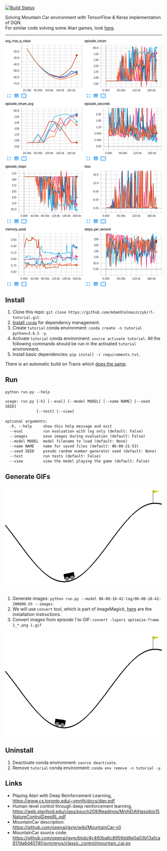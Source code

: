 [![Build Status](https://travis-ci.org/AdamStelmaszczyk/rl-tutorial.svg?branch=master)](https://travis-ci.org/AdamStelmaszczyk/rl-tutorial)

Solving Mountain Car environment with TensorFlow & Keras implementation of DQN.  
For similar code solving some Atari games, look [here](https://github.com/AdamStelmaszczyk/dqn).

---

<img src="https://github.com/AdamStelmaszczyk/rl-tutorial/blob/master/images/tensorboard.png">

## Install

1. Clone this repo: `git clone https://github.com/AdamStelmaszczyk/rl-tutorial.git`.
2. [Install `conda`](https://conda.io/docs/user-guide/install/index.html) for dependency management.
3. Create `tutorial` conda environment: `conda create -n tutorial python=3.6.5 -y`.
4. Activate `tutorial` conda environment: `source activate tutorial`. All the following commands should be run in the activated `tutorial` environment.
5. Install basic dependencies: `pip install -r requirements.txt`.

There is an automatic build on Travis which [does the same](https://github.com/AdamStelmaszczyk/rl-tutorial/blob/master/.travis.yml).

## Run

`python run.py --help`

```
usage: run.py [-h] [--eval] [--model MODEL] [--name NAME] [--seed SEED]
              [--test] [--view]

optional arguments:
  -h, --help     show this help message and exit
  --eval         run evaluation with log only (default: False)
  --images       save images during evaluation (default: False)
  --model MODEL  model filename to load (default: None)
  --name NAME    name for saved files (default: 06-08-21-53)
  --seed SEED    pseudo random number generator seed (default: None)
  --test         run tests (default: False)
  --view         view the model playing the game (default: False)
```

## Generate GIFs

<img src="https://github.com/AdamStelmaszczyk/rl-tutorial/blob/master/images/random.gif">

1. Generate images: `python run.py --model 06-08-18-42-log/06-08-18-42-200000.h5 --images`.
2. We will use `convert` tool, which is part of ImageMagick, [here](https://www.imagemagick.org/script/download.php) are the installation instructions.
3. Convert images from episode 1 to GIF: `convert -layers optimize-frame 1_*.png 1.gif`

<img src="https://github.com/AdamStelmaszczyk/rl-tutorial/blob/master/images/good.gif">

## Uninstall

1. Deactivate conda environment: `source deactivate`.
2. Remove `tutorial` conda environment: `conda env remove -n tutorial -y`.

## Links

- Playing Atari with Deep Reinforcement Learning, https://www.cs.toronto.edu/~vmnih/docs/dqn.pdf
- Human-level control through deep reinforcement learning, https://web.stanford.edu/class/psych209/Readings/MnihEtAlHassibis15NatureControlDeepRL.pdf
- MountainCar description: https://github.com/openai/gym/wiki/MountainCar-v0
- MountainCar source code: https://github.com/openai/gym/blob/4c460ba6c8959dd8e0a03b13a1ca817da6d4074f/gym/envs/classic_control/mountain_car.py
